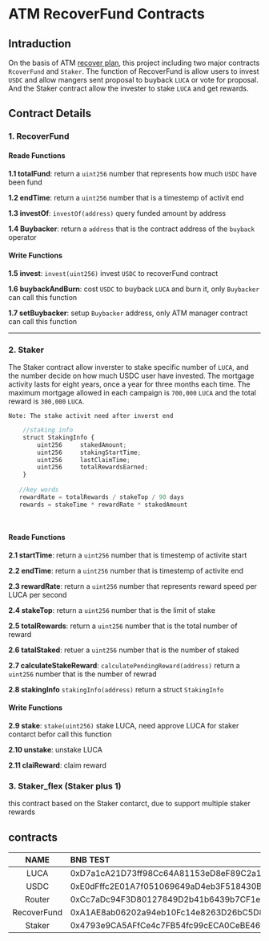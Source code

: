 # ATM RecoverFund Contracts

## Intraduction

On the basis of ATM [recover plan](https://www.atm.network/#/noticeDetails?id=66 ), this project including two major contracts `RcoverFund` and `Staker`. The function of RecoverFund is allow users to invest `USDC` and allow mangers sent proposal to buyback `LUCA` or vote for proposal. And the Staker contract allow the invester to stake `LUCA` and get rewards.


## Contract Details

### 1. RecoverFund

#### Reade Functions

**1.1 totalFund**: return a `uint256` number that represents how much `USDC` have been fund

**1.2 endTime**: return a `uint256` number that is a timestemp of activit end

**1.3 investOf**:  `investOf(address)` query funded amount by address

**1.4 Buybacker**: return a `address` that is the contract address of the `buyback` operator

#### Write Functions

**1.5 invest**: `invest(uint256)` invest `USDC` to recoverFund contract

**1.6 buybackAndBurn**:  cost `USDC` to buyback `LUCA` and burn it, only `Buybacker` can call this function

**1.7 setBuybacker**: setup `Buybacker` address, only ATM manager contract can call this function

---

### 2. Staker

The Staker contract allow inverster to stake specific number of `LUCA`, and the number decide on how much USDC user have invested. The mortgage activity lasts for eight years, once a year for three months each time.
The maximum mortgage allowed in each campaign is `700,000` `LUCA` and the total reward is `300,000` `LUCA`.

`Note: The stake activit need after inverst end`

```js
    //staking info 
    struct StakingInfo {
        uint256     stakedAmount;
        uint256     stakingStartTime;
        uint256     lastClaimTime;
        uint256     totalRewardsEarned;
    }
   
   //key words
   rewardRate = totalRewards / stakeTop / 90 days     
   rewards = stakeTime * rewardRate * stakedAmount 

    
```

#### Reade Functions

**2.1 startTime**: return a `uint256` number that is timestemp of activite start

**2.2 endTime**: return a `uint256` number that is timestemp of activite end

**2.3 rewardRate**: return a `uint256` number that represents reward speed per LUCA per second

**2.4 stakeTop**: return a `uint256` number that is the limit of stake

**2.5 totalRewards**: return a `uint256` number that is the total number of reward

**2.6 tatalStaked**: retuer a `uint256` number that is the number of staked

**2.7 calculateStakeReward**: `calculatePendingReward(address)` return a `uint256` number that is the number of rewrad

**2.8 stakingInfo** `stakingInfo(address)` return a struct `StakingInfo`

#### Write Functions

**2.9 stake**: `stake(uint256)` stake LUCA, need approve LUCA for staker contarct befor call this function

**2.10 unstake**: unstake LUCA

**2.11 claiReward**: claim reward


### 3. Staker_flex (Staker plus 1)
this contract based on the Staker contarct, due to support multiple staker rewards






## contracts

| NAME | BNB TEST | BNB MAIN |
|  :----:   |    :---   | :--- |
| LUCA         | 0xD7a1cA21D73ff98Cc64A81153eD8eF89C2a1EfEF | 0x51e6ac1533032e72e92094867fd5921e3ea1bfa0 |
| USDC         | 0xE0dFffc2E01A7f051069649aD4eb3F518430B6a4 | 0x8ac76a51cc950d9822d68b83fe1ad97b32cd580d |
| Router       | 0xCc7aDc94F3D80127849D2b41b6439b7CF1eB4Ae0 | 0x10ED43C718714eb63d5aA57B78B54704E256024E |
| RecoverFund  | 0xA1AE8ab06202a94eb10Fc14e8263D26bC5D898F2 | 0xcBa0D4bd0A6aDadA793592823524C1Ccb670EcD1 |
| Staker       | 0x4793e9CA5AFfCe4c7FB54fc99cECA0CeBE46fFB6 | coming soon... |
